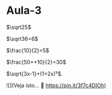 # Aula-3
$\sqrt25$


$\sqrt36=6$


$\frac{10}{2}=5$


$\frac{50++10}{2}=30$


$\sqrt{3x-1}+(1+2x)²$.


![](Veja isto... 👀  https://pin.it/3f7c4DlOh)
